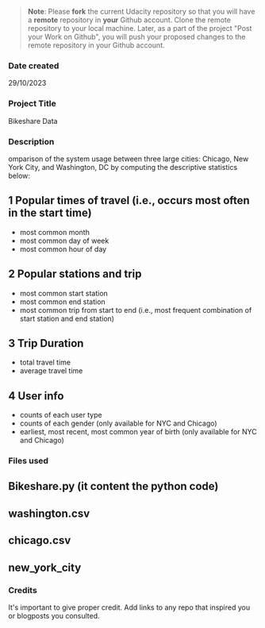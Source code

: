 >**Note**: Please **fork** the current Udacity repository so that you will have a **remote** repository in **your** Github account. Clone the remote repository to your local machine. Later, as a part of the project "Post your Work on Github", you will push your proposed changes to the remote repository in your Github account.

### Date created
29/10/2023

### Project Title
Bikeshare Data

### Description
omparison of the system usage between three large cities: Chicago, New York City, and Washington, DC by computing the descriptive statistics below:

 ## 1 Popular times of travel (i.e., occurs most often in the start time)
   - most common month
   - most common day of week
   - most common hour of day

 ## 2 Popular stations and trip
   - most common start station
   - most common end station
   - most common trip from start to end (i.e., most frequent combination of 
     start station  and end station)

 ## 3 Trip Duration
   - total travel time
   - average travel time

 ## 4 User info
   - counts of each user type
   - counts of each gender (only available for NYC and Chicago)
   - earliest, most recent, most common year of birth (only available for NYC and Chicago)

### Files used
 ## Bikeshare.py (it content the python code)
 ## washington.csv
 ## chicago.csv
 ## new_york_city

### Credits
It's important to give proper credit. Add links to any repo that inspired you or blogposts you consulted.

